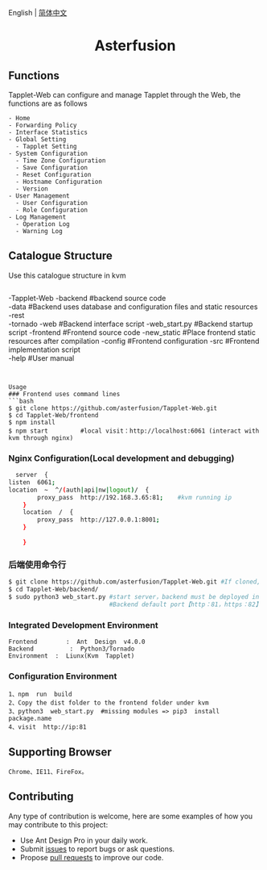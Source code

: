 English | [简体中文](./README.md)

<h1 align="center">Asterfusion</h1>

## Functions
Tapplet-Web can configure and manage Tapplet through the Web, the functions are as follows
```
- Home
- Forwarding Policy
- Interface Statistics
- Global Setting
  - Tapplet Setting
- System Configuration
  - Time Zone Configuration
  - Save Configuration
  - Reset Configuration
  - Hostname Configuration
  - Version
- User Management
  - User Configuration
  - Role Configuration
- Log Management 
  - Operation Log
  - Warning Log
```

## Catalogue Structure
Use this catalogue structure in kvm
```

```
-Tapplet-Web
 -backend        #backend source code  
  -data          #Backend uses database and configuration files and static resources
  -rest           
  -tornado
  -web           #Backend interface script
  -web_start.py  #Backend startup script 
 -frontend       #Frontend source code
  -new_static    #Place frontend static resources after compilation
  -config        #Frontend configuration
  -src           #Frontend implementation script	
  -help          #User manual
```


Usage
### Frontend uses command lines
```bash
$ git clone https://github.com/asterfusion/Tapplet-Web.git
$ cd Tapplet-Web/frontend 
$ npm install
$ npm start         #local visit：http://localhost:6061 (interact with kvm through nginx)
```

###  Nginx Configuration(Local development and debugging)
```bash
  server  {
listen  6061;                                        
location  ~  ^/(auth|api|nw|logout)/  {
        proxy_pass  http://192.168.3.65:81;    #kvm running ip
    }  
    location  /  {
        proxy_pass  http://127.0.0.1:8001;        
    }  
    
    }
```    

### 后端使用命令行
```bash
$ git clone https://github.com/asterfusion/Tapplet-Web.git #If cloned, deploy the code to kvm
$ cd Tapplet-Web/backend/ 
$ sudo python3 web_start.py #start server，backend must be deployed in kvm
                            #Backend default port【http：81，https：82】, visit http://kvm.ip:81
```

### Integrated  Development  Environment
```
Frontend        :  Ant  Design  v4.0.0
Backend          :  Python3/Tornado
Environment  :  Liunx(Kvm  Tapplet)
```

###  Configuration Environment
```
1、npm  run  build
2、Copy the dist folder to the frontend folder under kvm
3、python3  web_start.py  #missing modules => pip3  install  package.name
4、visit  http://ip:81
```

##  Supporting Browser
```
Chrome、IE11、FireFox。
```


## Contributing

Any type of contribution is welcome, here are some examples of how you may contribute to this project:

- Use Ant Design Pro in your daily work.
- Submit [issues](https://github.com/asterfusion/Tapplet-Web/issues) to report bugs or ask questions.
- Propose [pull requests](https://github.com/asterfusion/Tapplet-Web/pulls) to improve our code.
